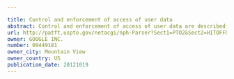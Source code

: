 ```yaml
---

title: Control and enforcement of access of user data
abstract: Control and enforcement of access of user data are described, including receiving a request from an application to access data associated with a user; determining that a service profile and another service profile are associated with the user, the service profile includes at least one data service specified by the user and the another service profile includes at least another data service specified by the user; identifying the service profile being associated, by the user, with at least the application; determining whether the data requested by the application are provided by the at least one data service included in the service profile; and performing an action with respect to access by the application to the data requested, based on a result of the determining.
url: http://patft.uspto.gov/netacgi/nph-Parser?Sect1=PTO2&Sect2=HITOFF&p=1&u=%2Fnetahtml%2FPTO%2Fsearch-adv.htm&r=1&f=G&l=50&d=PALL&S1=09449181&OS=09449181&RS=09449181
owner: GOOGLE INC.
number: 09449181
owner_city: Mountain View
owner_country: US
publication_date: 20121019
---
```

